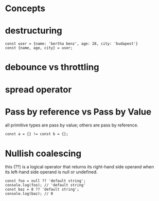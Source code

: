 
# Concepts

# destructuring
```
const user = {name: 'bertha benz', age: 28, city: 'budapest'}
const {name, age, city} = user;
```

# debounce vs throttling

# spread operator


# Pass by reference vs Pass by Value
all primitive types are pass by value; others are pass by reference.
```
const a = {} != const b = {};
```

# Nullish coalescing
this (??) is a logical operator that returns its right-hand side operand 
when its left-hand side operand is null or undefined.
```
const foo = null ?? 'default string';
console.log(foo); // 'default string'
const baz = 0 ?? 'default string';
console.log(baz); // 0
```